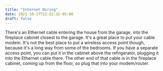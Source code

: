 ```yaml
---
title: "Internet Wiring"
date: 2021-10-17T22:52:32-05:00
draft: false
---
```


There's an Ethernet cable entering the house from the garage, into the fireplace cabinet closest to the garage. It's a great place to put your cable modem. It's not the best place to put a wireless access point though, because it's a long way from some of the bedrooms. If you have a separate access point, you can put it in the cabinet above the refrigerator, plugging it into the Ethernet cable there. The other end of that cable is in the fireplace cabinet, coming up from the floor, so plug that into your modem/router.

